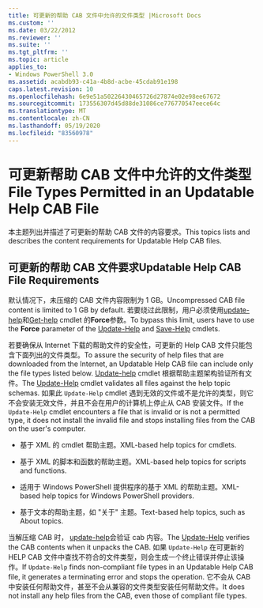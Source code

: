 ```yaml
---
title: 可更新的帮助 CAB 文件中允许的文件类型 |Microsoft Docs
ms.custom: ''
ms.date: 03/22/2012
ms.reviewer: ''
ms.suite: ''
ms.tgt_pltfrm: ''
ms.topic: article
applies_to:
- Windows PowerShell 3.0
ms.assetid: acabdb93-c41a-4b8d-acbe-45cdab91e198
caps.latest.revision: 10
ms.openlocfilehash: 6e9e51a50226430465726d27874e02e98ee67672
ms.sourcegitcommit: 173556307d45d88de31086ce776770547eece64c
ms.translationtype: MT
ms.contentlocale: zh-CN
ms.lasthandoff: 05/19/2020
ms.locfileid: "83560978"
---
```

# <a name="file-types-permitted-in-an-updatable-help-cab-file"></a><span data-ttu-id="6c421-102">可更新帮助 CAB 文件中允许的文件类型</span><span class="sxs-lookup"><span data-stu-id="6c421-102">File Types Permitted in an Updatable Help CAB File</span></span>

<span data-ttu-id="6c421-103">本主题列出并描述了可更新的帮助 CAB 文件的内容要求。</span><span class="sxs-lookup"><span data-stu-id="6c421-103">This topics lists and describes the content requirements for Updatable Help CAB files.</span></span>

## <a name="updatable-help-cab-file-requirements"></a><span data-ttu-id="6c421-104">可更新的帮助 CAB 文件要求</span><span class="sxs-lookup"><span data-stu-id="6c421-104">Updatable Help CAB File Requirements</span></span>

<span data-ttu-id="6c421-105">默认情况下，未压缩的 CAB 文件内容限制为 1 GB。</span><span class="sxs-lookup"><span data-stu-id="6c421-105">Uncompressed CAB file content is limited to 1 GB by default.</span></span> <span data-ttu-id="6c421-106">若要绕过此限制，用户必须使用[update-help](/powershell/module/Microsoft.PowerShell.Core/Update-Help)和[Get-help](/powershell/module/Microsoft.PowerShell.Core/Save-Help) cmdlet 的**Force**参数。</span><span class="sxs-lookup"><span data-stu-id="6c421-106">To bypass this limit, users have to use the **Force** parameter of the [Update-Help](/powershell/module/Microsoft.PowerShell.Core/Update-Help) and [Save-Help](/powershell/module/Microsoft.PowerShell.Core/Save-Help) cmdlets.</span></span>

<span data-ttu-id="6c421-107">若要确保从 Internet 下载的帮助文件的安全性，可更新的 Help CAB 文件只能包含下面列出的文件类型。</span><span class="sxs-lookup"><span data-stu-id="6c421-107">To assure the security of help files that are downloaded from the Internet, an Updatable Help CAB file can include only the file types listed below.</span></span> <span data-ttu-id="6c421-108">[Update-help](/powershell/module/Microsoft.PowerShell.Core/Update-Help) cmdlet 根据帮助主题架构验证所有文件。</span><span class="sxs-lookup"><span data-stu-id="6c421-108">The [Update-Help](/powershell/module/Microsoft.PowerShell.Core/Update-Help) cmdlet validates all files against the help topic schemas.</span></span> <span data-ttu-id="6c421-109">如果此 `Update-Help` cmdlet 遇到无效的文件或不是允许的类型，则它不会安装无效文件，并且不会在用户的计算机上停止从 CAB 安装文件。</span><span class="sxs-lookup"><span data-stu-id="6c421-109">If the `Update-Help` cmdlet encounters a file that is invalid or is not a permitted type, it does not install the invalid file and stops installing files from the CAB on the user's computer.</span></span>

- <span data-ttu-id="6c421-110">基于 XML 的 cmdlet 帮助主题。</span><span class="sxs-lookup"><span data-stu-id="6c421-110">XML-based help topics for cmdlets.</span></span>

- <span data-ttu-id="6c421-111">基于 XML 的脚本和函数的帮助主题。</span><span class="sxs-lookup"><span data-stu-id="6c421-111">XML-based help topics for scripts and functions.</span></span>

- <span data-ttu-id="6c421-112">适用于 Windows PowerShell 提供程序的基于 XML 的帮助主题。</span><span class="sxs-lookup"><span data-stu-id="6c421-112">XML-based help topics for Windows PowerShell providers.</span></span>

- <span data-ttu-id="6c421-113">基于文本的帮助主题，如 "关于" 主题。</span><span class="sxs-lookup"><span data-stu-id="6c421-113">Text-based help topics, such as About topics.</span></span>

<span data-ttu-id="6c421-114">当解压缩 CAB 时， [update-help](/powershell/module/Microsoft.PowerShell.Core/Update-Help)会验证 cab 内容。</span><span class="sxs-lookup"><span data-stu-id="6c421-114">The [Update-Help](/powershell/module/Microsoft.PowerShell.Core/Update-Help) verifies the CAB contents when it unpacks the CAB.</span></span> <span data-ttu-id="6c421-115">如果 `Update-Help` 在可更新的 HELP CAB 文件中查找不符合的文件类型，则会生成一个终止错误并停止该操作。</span><span class="sxs-lookup"><span data-stu-id="6c421-115">If `Update-Help` finds non-compliant file types in an Updatable Help CAB file, it generates a terminating error and stops the operation.</span></span> <span data-ttu-id="6c421-116">它不会从 CAB 中安装任何帮助文件，甚至不会从兼容的文件类型安装任何帮助文件。</span><span class="sxs-lookup"><span data-stu-id="6c421-116">It does not install any help files from the CAB, even those of compliant file types.</span></span>
